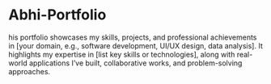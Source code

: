 # Abhi-Portfolio
his portfolio showcases my skills, projects, and professional achievements in [your domain, e.g., software development, UI/UX design, data analysis]. It highlights my expertise in [list key skills or technologies], along with real-world applications I’ve built, collaborative works, and problem-solving approaches. 
